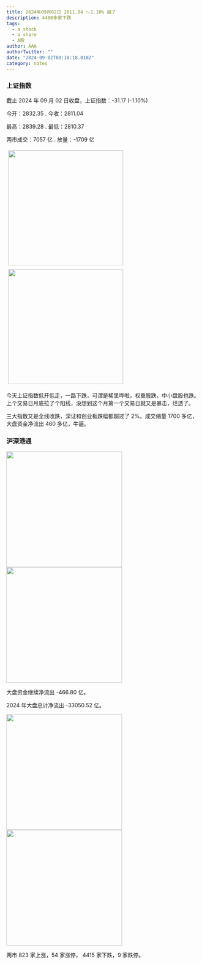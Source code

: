 ```yaml
---
title: 2024年09月02日 2811.04 📉1.10% 崩了
description: 4400多家下跌
tags:
  - a stock
  - a share
  - A股
author: AAA
authorTwitter: ""
date: "2024-09-02T08:18:18.018Z"
category: notes
---
```


### 上证指数

截止 2024 年 09 月 02 日收盘，上证指数：<span class="font-semibold text-g-5">-31.17 (-1.10%)</span>

今开：<span class="font-semibold text-g-5">2832.35 </span> . 今收：<span class="font-semibold text-g-5">2811.04 </span>

最高：<span class="font-semibold text-g-5">2839.28 </span> . 最低：<span class="font-semibold text-g-5">2810.37 </span>

两市成交：<span class="font-semibold">7057 亿</span> . 放量：<span class="font-semibold text-g-6">-1709 亿</span>

<img src="/images/uploads/2024-09/20240902-zs-sh.png" style="width: 300px;display:inline-block;margin: 5px">
<img src="/images/uploads/2024-09/20240902-zs-sh-rk.png" style="width: 300px;display:inline-block;margin: 5px">

今天上证指数低开低走，一路下跌，可谓是稀里哗啦，权重股跌，中小盘股也跌。上个交易日月底拉了个阳线，没想到这个月第一个交易日就又是暴击，烂透了。

三大指数又是全线收跌，深证和创业板跌幅都超过了 2%。成交缩量 1700 多亿，大盘资金净流出 460 多亿，牛逼。

### 沪深港通

<img src="/images/uploads/2024-09/20240902-zs-global.png" width="302">

<img src="/images/uploads/2024-09/20240902-zs-bs.png" width="302">

大盘资金继续净流出 <span class="font-semibold text-g-6">-466.80 亿</span>。

2024 年大盘总计净流出 <span class="font-semibold text-g-8">-33050.52 </span>亿。

<img src="/images/uploads/2024-09/20240902-zs-as.png" width="302">
<img src="/images/uploads/2024-09/20240902-zs-zdtj.png" width="302">

两市 <span class="text-r-5">823</span> 家上涨，54 家涨停， <span class="font-semibold text-g-6">4415</span> 家下跌，9 家跌停。
